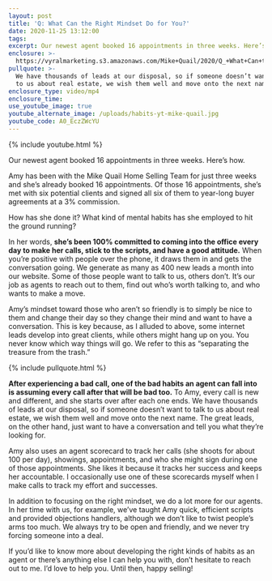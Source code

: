 ```yaml
---
layout: post
title: 'Q: What Can the Right Mindset Do for You?'
date: 2020-11-25 13:12:00
tags:
excerpt: Our newest agent booked 16 appointments in three weeks. Here’s how.
enclosure: >-
  https://vyralmarketing.s3.amazonaws.com/Mike+Quail/2020/Q_+What+Can+the+Right+Mindset+Do+for+You_.mp4
pullquote: >-
  We have thousands of leads at our disposal, so if someone doesn’t want to talk
  to us about real estate, we wish them well and move onto the next name.
enclosure_type: video/mp4
enclosure_time:
use_youtube_image: true
youtube_alternate_image: /uploads/habits-yt-mike-quail.jpg
youtube_code: A0_EczZWcYU
---
```


{% include youtube.html %}

Our newest agent booked 16 appointments in three weeks. Here’s how.

Amy has been with the Mike Quail Home Selling Team for just three weeks and she’s already booked 16 appointments. Of those 16 appointments, she’s met with six potential clients and signed all six of them to year-long buyer agreements at a 3% commission.&nbsp;

How has she done it? What kind of mental habits has she employed to hit the ground running?

In her words, **she’s been 100% committed to coming into the office every day to make her calls, stick to the scripts, and have a good attitude.** When you’re positive with people over the phone, it draws them in and gets the conversation going. We generate as many as 400 new leads a month into our website. Some of those people want to talk to us, others don’t. It’s our job as agents to reach out to them, find out who’s worth talking to, and who wants to make a move.&nbsp;

Amy’s mindset toward those who aren’t so friendly is to simply be nice to them and change their day so they change their mind and want to have a conversation. This is key because, as I alluded to above, some internet leads develop into great clients, while others might hang up on you. You never know which way things will go. We refer to this as “separating the treasure from the trash.”

{% include pullquote.html %}

**After experiencing a bad call, one of the bad habits an agent can fall into is assuming every call after that will be bad too.** To Amy, every call is new and different, and she starts over after each one ends. We have thousands of leads at our disposal, so if someone doesn’t want to talk to us about real estate, we wish them well and move onto the next name. The great leads, on the other hand, just want to have a conversation and tell you what they’re looking for.&nbsp;

Amy also uses an agent scorecard to track her calls (she shoots for about 100 per day), showings, appointments, and who she might sign during one of those appointments. She likes it because it tracks her success and keeps her accountable. I occasionally use one of these scorecards myself when I make calls to track my effort and successes.&nbsp;

In addition to focusing on the right mindset, we do a lot more for our agents. In her time with us, for example, we’ve taught Amy quick, efficient scripts and provided objections handlers, although we don’t like to twist people’s arms too much. We always try to be open and friendly, and we never try forcing someone into a deal.&nbsp;

If you’d like to know more about developing the right kinds of habits as an agent or there’s anything else I can help you with, don’t hesitate to reach out to me. I’d love to help you. Until then, happy selling\!